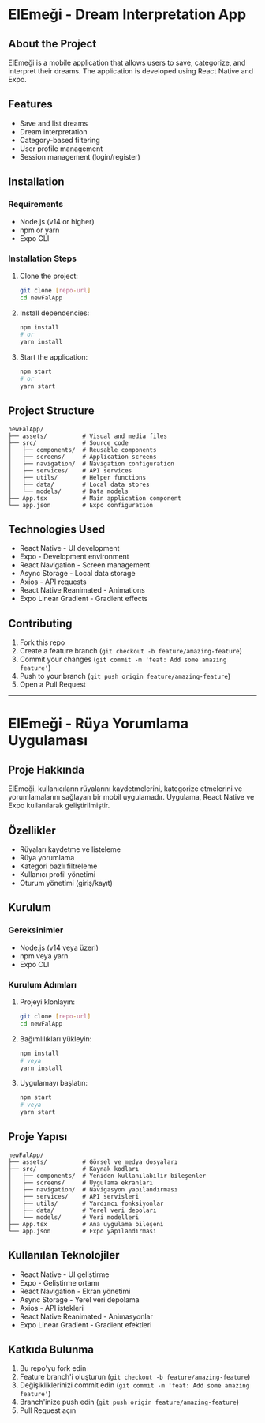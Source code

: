 # ElEmeği - Dream Interpretation App

## About the Project
ElEmeği is a mobile application that allows users to save, categorize, and interpret their dreams. The application is developed using React Native and Expo.

## Features
- Save and list dreams
- Dream interpretation
- Category-based filtering
- User profile management
- Session management (login/register)

## Installation

### Requirements
- Node.js (v14 or higher)
- npm or yarn
- Expo CLI

### Installation Steps
1. Clone the project:
   ```bash
   git clone [repo-url]
   cd newFalApp
   ```

2. Install dependencies:
   ```bash
   npm install
   # or
   yarn install
   ```

3. Start the application:
   ```bash
   npm start
   # or
   yarn start
   ```

## Project Structure
```
newFalApp/
├── assets/          # Visual and media files
├── src/             # Source code
│   ├── components/  # Reusable components
│   ├── screens/     # Application screens
│   ├── navigation/  # Navigation configuration
│   ├── services/    # API services
│   ├── utils/       # Helper functions
│   ├── data/        # Local data stores
│   └── models/      # Data models
├── App.tsx          # Main application component
└── app.json         # Expo configuration
```

## Technologies Used
- React Native - UI development
- Expo - Development environment
- React Navigation - Screen management
- Async Storage - Local data storage
- Axios - API requests
- React Native Reanimated - Animations
- Expo Linear Gradient - Gradient effects

## Contributing
1. Fork this repo
2. Create a feature branch (`git checkout -b feature/amazing-feature`)
3. Commit your changes (`git commit -m 'feat: Add some amazing feature'`)
4. Push to your branch (`git push origin feature/amazing-feature`)
5. Open a Pull Request


---

# ElEmeği - Rüya Yorumlama Uygulaması

## Proje Hakkında
ElEmeği, kullanıcıların rüyalarını kaydetmelerini, kategorize etmelerini ve yorumlamalarını sağlayan bir mobil uygulamadır. Uygulama, React Native ve Expo kullanılarak geliştirilmiştir.

## Özellikler
- Rüyaları kaydetme ve listeleme
- Rüya yorumlama
- Kategori bazlı filtreleme
- Kullanıcı profil yönetimi
- Oturum yönetimi (giriş/kayıt)

## Kurulum

### Gereksinimler
- Node.js (v14 veya üzeri)
- npm veya yarn
- Expo CLI

### Kurulum Adımları
1. Projeyi klonlayın:
   ```bash
   git clone [repo-url]
   cd newFalApp
   ```

2. Bağımlılıkları yükleyin:
   ```bash
   npm install
   # veya
   yarn install
   ```

3. Uygulamayı başlatın:
   ```bash
   npm start
   # veya
   yarn start
   ```

## Proje Yapısı
```
newFalApp/
├── assets/          # Görsel ve medya dosyaları
├── src/             # Kaynak kodları
│   ├── components/  # Yeniden kullanılabilir bileşenler
│   ├── screens/     # Uygulama ekranları
│   ├── navigation/  # Navigasyon yapılandırması
│   ├── services/    # API servisleri
│   ├── utils/       # Yardımcı fonksiyonlar
│   ├── data/        # Yerel veri depoları
│   └── models/      # Veri modelleri
├── App.tsx          # Ana uygulama bileşeni
└── app.json         # Expo yapılandırması
```

## Kullanılan Teknolojiler
- React Native - UI geliştirme
- Expo - Geliştirme ortamı
- React Navigation - Ekran yönetimi
- Async Storage - Yerel veri depolama
- Axios - API istekleri
- React Native Reanimated - Animasyonlar
- Expo Linear Gradient - Gradient efektleri

## Katkıda Bulunma
1. Bu repo'yu fork edin
2. Feature branch'i oluşturun (`git checkout -b feature/amazing-feature`)
3. Değişikliklerinizi commit edin (`git commit -m 'feat: Add some amazing feature'`)
4. Branch'inize push edin (`git push origin feature/amazing-feature`)
5. Pull Request açın
